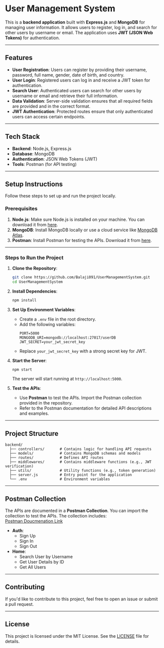 # **User Management System**

This is a **backend application** built with **Express.js** and **MongoDB** for managing user information. It allows users to register, log in, and search for other users by username or email. The application uses **JWT (JSON Web Tokens)** for authentication.

---

## **Features**

- **User Registration**: Users can register by providing their username, password, full name, gender, date of birth, and country.
- **User Login**: Registered users can log in and receive a JWT token for authentication.
- **Search User**: Authenticated users can search for other users by username or email and retrieve their full information.
- **Data Validation**: Server-side validation ensures that all required fields are provided and in the correct format.
- **JWT Authentication**: Protected routes ensure that only authenticated users can access certain endpoints.

---

## **Tech Stack**

- **Backend**: Node.js, Express.js
- **Database**: MongoDB
- **Authentication**: JSON Web Tokens (JWT)
- **Tools**: Postman (for API testing)

---

## **Setup Instructions**

Follow these steps to set up and run the project locally.

### **Prerequisites**

1. **Node.js**: Make sure Node.js is installed on your machine. You can download it from [here](https://nodejs.org/).
2. **MongoDB**: Install MongoDB locally or use a cloud service like [MongoDB Atlas](https://www.mongodb.com/cloud/atlas).
3. **Postman**: Install Postman for testing the APIs. Download it from [here](https://www.postman.com/downloads/).

---

### **Steps to Run the Project**

1. **Clone the Repository**:
   ```bash
   git clone https://github.com/Balaji091/UserManagementSystem.git
   cd UserManagementSystem
   ```

2. **Install Dependencies**:
   ```bash
   npm install
   ```

3. **Set Up Environment Variables**:
   - Create a `.env` file in the root directory.
   - Add the following variables:
     ```env
     PORT=5000
     MONGODB_URI=mongodb://localhost:27017/userDB
     JWT_SECRET=your_jwt_secret_key
     ```
   - Replace `your_jwt_secret_key` with a strong secret key for JWT.

4. **Start the Server**:
   ```bash
   npm start
   ```
   The server will start running at `http://localhost:5000`.

5. **Test the APIs**:
   - Use **Postman** to test the APIs. Import the Postman collection provided in the repository.
   - Refer to the Postman documentation for detailed API descriptions and examples.

---

## **Project Structure**

```
backend/
  ├── controllers/       # Contains logic for handling API requests
  ├── models/            # Contains MongoDB schemas and models
  ├── routes/            # Defines API routes
  ├── middlewares/       # Contains middleware functions (e.g., JWT verification)
  ├── utils/             # Utility functions (e.g., token generation)
  ├── server.js          # Entry point for the application
  └── .env               # Environment variables
```

---

## **Postman Collection**

The APIs are documented in a **Postman Collection**. You can import the collection to test the APIs. The collection includes:</br>
<a href="https://galactic-flare-551414.postman.co/workspace/New-Team-Workspace~f0942aaf-c88c-4753-9904-8fc4e772edfa/collection/40381633-dd0c76c0-ab98-4d28-a208-8754f10b0676?action=share&creator=40381633">Postman Doucmenation Link </a>

- **Auth**:
  - Sign Up
  - Sign In
  - Sign Out
- **Home**:
  - Search User by Username
  - Get User Details by ID
  - Get All Users

---

## **Contributing**

If you'd like to contribute to this project, feel free to open an issue or submit a pull request.

---

## **License**

This project is licensed under the MIT License. See the [LICENSE](LICENSE) file for details.

